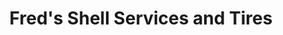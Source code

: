 ---
title: "Fred's Shell Services and Tires"
url: /winlock/freds-shell-services-and-tires/
shop: Autowerkstatt
---